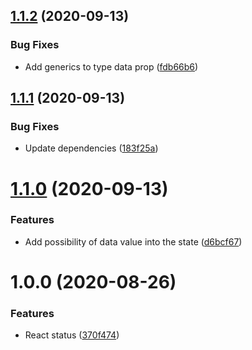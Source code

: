 ## [1.1.2](https://github.com/rriosper/react-status/compare/v1.1.1...v1.1.2) (2020-09-13)


### Bug Fixes

* Add generics to type data prop ([fdb66b6](https://github.com/rriosper/react-status/commit/fdb66b643fd67fefe5d3ef30d36d4424feeea29e))

## [1.1.1](https://github.com/rriosper/react-status/compare/v1.1.0...v1.1.1) (2020-09-13)


### Bug Fixes

* Update dependencies ([183f25a](https://github.com/rriosper/react-status/commit/183f25a0a354cca51d052fc5a502bbfd55673d0a))

# [1.1.0](https://github.com/rriosper/react-status/compare/v1.0.0...v1.1.0) (2020-09-13)


### Features

* Add possibility of data value into the state ([d6bcf67](https://github.com/rriosper/react-status/commit/d6bcf676f36aabf3300e091905dd7e74b7b15c09))

# 1.0.0 (2020-08-26)


### Features

* React status ([370f474](https://github.com/rriosper/react-status/commit/370f4741f44ff26959ff6f99b93f0c467340659c))
